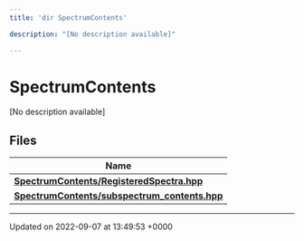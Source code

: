 ```yaml
---
title: 'dir SpectrumContents'

description: "[No description available]"

---
```


# SpectrumContents



[No description available]

## Files

| Name           |
| -------------- |
| **[SpectrumContents/RegisteredSpectra.hpp](/documentation/code/files/registeredspectra_8hpp/#file-registeredspectrahpp)**  |
| **[SpectrumContents/subspectrum_contents.hpp](/documentation/code/files/subspectrum__contents_8hpp/#file-subspectrum-contentshpp)**  |






-------------------------------

Updated on 2022-09-07 at 13:49:53 +0000
